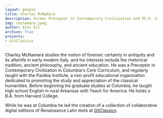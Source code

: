 ```yaml
---
layout: people
title: Charles McNamara
description: Former Preceptor in Contemporary Civilization and Ph.D. Candidate in the Department of Classics.
img: cmcnamara.jpeg
author: Alex Gil
archive: True
projects:
- GitClassics
---
```


Charley McNamara studies the notion of forensic certainty in antiquity and its afterlife in early modern Italy, and his interests include the rhetorical tradition, ancient philosophy, and ancient education. He was a Preceptor in Contemporary Civilization in Columbia's Core Curriculum,
and regularly taught with the Paideia Institute, a non-profit educational organization dedicated to promoting the study and appreciation of the classical humanities. Before beginning his graduate studies at Columbia, he taught high school English in rural Arkansas with Teach for America. He holds a B.A. from Harvard College.

While he was at Columbia he led the creation of a collection of collaborative digital editions of Renaissance Latin texts at <a href="http://gitclassics.github.io">GitClassics</a>.